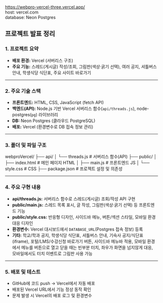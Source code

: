 https://webpro-vercel-three.vercel.app/  
host: vercel.com  
database:  Neon Postgres

## 프로젝트 발표 정리

### 1. 프로젝트 요약
- **배포 환경:** Vercel (서버리스 구조)
- **주요 기능:** 스레드(게시글) 작성/조회, 그림판(색상·굵기 선택), 여러 공지, 셔틀버스 안내, 학생식당 식단표, 주요 사이트 바로가기

---

### 2. 주요 기술 스택
- **프론트엔드:** HTML, CSS, JavaScript (fetch API)
- **백엔드(API):** Node.js 기반 Vercel 서버리스 함수(`api/threads.js`), node-postgres(`pg`) 라이브러리
- **DB:** Neon Postgres (클라우드 PostgreSQL)
- **배포:** Vercel (환경변수로 DB 접속 정보 관리)

---

### 3. 폴더 및 파일 구조
webproVercel/
├── api/
│   └── threads.js      # 서버리스 함수(API)
├── public/
│   ├── index.html      # 메인 페이지 HTML
│   ├── main.js         # 프론트엔드 JS
│   └── style.css       # CSS
├── package.json        # 프로젝트 설정 및 의존성

---

### 4. 주요 구현 내용
- **api/threads.js:** 서버리스 함수로 스레드(게시글) 조회/작성 API 구현
- **public/main.js:** 스레드 목록 표시, 글 작성, 그림판(색상·굵기 선택) 등 프론트엔드 기능
- **public/style.css:** 반응형 디자인, 사이드바 메뉴, 버튼/섹션 스타일, 모바일 환경 대응 디자인
- **환경변수:** Vercel 대시보드에서 `DATABASE_URL`(Postgres 접속 정보) 등록
- **기타:** 학교/학과 공지, 학생식당 식단표, 셔틀버스 안내, 기숙사 공지/식단표(iframe), 포털/LMS/수강신청 바로가기 버튼, 사이드바 메뉴바 적용, 모바일 환경에서 메뉴를 버튼으로 열고 닫을 때는 빈부분 터치, 좌우가 화면을 넘지않게 대응, 모바일에서도 터치 이벤트로 그림판 사용 가능

---

### 5. 배포 및 테스트
- GitHub에 코드 push → Vercel에서 자동 배포
- 배포된 Vercel URL에서 기능 정상 동작 확인
- 문제 발생 시 Vercel의 배포 로그 및 환경변수
